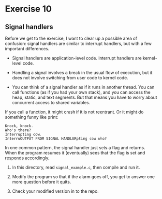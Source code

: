 # Exercise 10
## Signal handlers

Before we get to the exercise, I want to clear up a possible area of
confusion: signal handlers are similar to interrupt handlers, but with
a few important differences.

* Signal handlers are application-level code.  Interrupt handlers are
kernel-level code.

* Handling a signal involves a break in the usual flow of execution,
but it does not involve switching from user code to kernel code.

* You can think of a signal handler as if it runs in another thread.
You can call functions (as if you had your own stack), and you can
access the heap, static, and text segments.  But that means you have
to worry about concurrent access to shared variables.

If you call a function, it might crash if it is not reentrant.  Or it
might do something funny like print:

    Knock, knock.
    Who's there?
    Interrupting cow.
    InterruOUTPUT FROM SIGNAL HANDLERpting cow who?

In one common pattern, the signal handler just sets a flag and
returns.  When the program resumes it (eventually) sees that the flag
is set and responds accordingly.



1) In this directory, read `signal_example.c`, then compile and run it.

2) Modify the program so that if the alarm goes off, you get to answer
one more question before it quits.

3) Check your modified version in to the repo.